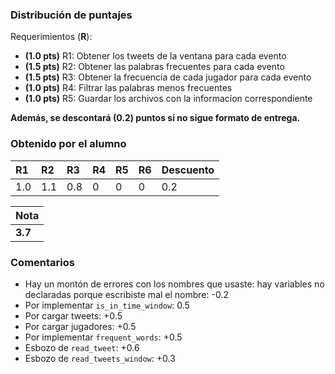 ### Distribución de puntajes

Requerimientos (**R**):

* **(1.0 pts)** R1: Obtener los tweets de la ventana para cada evento
* **(1.5 pts)** R2: Obtener las palabras frecuentes para cada evento
* **(1.5 pts)** R3: Obtener la frecuencia de cada jugador para cada evento
* **(1.0 pts)** R4: Filtrar las palabras menos frecuentes
* **(1.0 pts)** R5: Guardar los archivos con la informacíon correspondiente


**Además, se descontará (0.2) puntos si no sigue formato de entrega.**

### Obtenido por el alumno
| R1 | R2 | R3 | R4 | R5 | R6 | Descuento |
|:---|:---|:---|:---|:---|:---|:----------|
| 1.0 | 1.1 | 0.8 | 0 | 0 | 0 | 0.2 |

| Nota |
|:-----|
| **3.7** |

### Comentarios

* Hay un montón de errores con los nombres que usaste: hay variables no declaradas porque escribiste mal el nombre: -0.2
* Por implementar ``is_in_time_window``: 0.5
* Por cargar tweets: +0.5
* Por cargar jugadores: +0.5
* Por implementar ``frequent_words``: +0.5
* Esbozo de ``read_tweet``: +0.6
* Esbozo de ``read_tweets_window``: +0.3